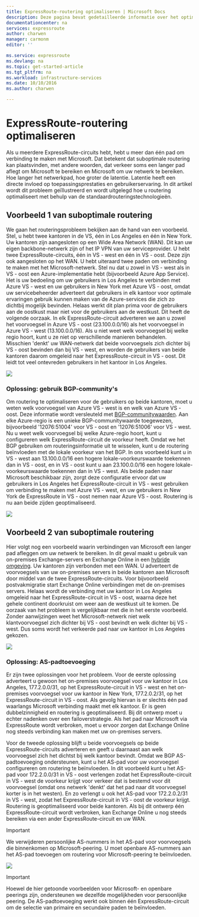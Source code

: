 ```yaml
---
title: ExpressRoute-routering optimaliseren | Microsoft Docs
description: Deze pagina bevat gedetailleerde informatie over het optimaliseren van routering wanneer een klant meerdere ExpressRoute-circuits heeft die Microsoft verbinden met het bedrijfsnetwerk van de klant.
documentationcenter: na
services: expressroute
author: charwen
manager: carmonm
editor: ''

ms.service: expressroute
ms.devlang: na
ms.topic: get-started-article
ms.tgt_pltfrm: na
ms.workload: infrastructure-services
ms.date: 10/10/2016
ms.author: charwen

---
```

# <a name="optimize-expressroute-routing"></a>ExpressRoute-routering optimaliseren
Als u meerdere ExpressRoute-circuits hebt, hebt u meer dan één pad om verbinding te maken met Microsoft. Dat betekent dat suboptimale routering kan plaatsvinden, met andere woorden, dat verkeer soms een langer pad aflegt om Microsoft te bereiken en Microsoft om uw netwerk te bereiken. Hoe langer het netwerkpad, hoe groter de latentie. Latentie heeft een directe invloed op toepassingsprestaties en gebruikerservaring. In dit artikel wordt dit probleem geïllustreerd en wordt uitgelegd hoe u routering optimaliseert met behulp van de standaardrouteringstechnologieën.

## <a name="suboptimal-routing-case-1"></a>Voorbeeld 1 van suboptimale routering
We gaan het routeringsprobleem bekijken aan de hand van een voorbeeld. Stel, u hebt twee kantoren in de VS, één in Los Angeles en één in New York. Uw kantoren zijn aangesloten op een Wide Area Network (WAN). Dit kan uw eigen backbone-netwerk zijn of het IP VPN van uw serviceprovider. U hebt twee ExpressRoute-circuits, één in VS - west en één in VS - oost. Deze zijn ook aangesloten op het WAN. U hebt uiteraard twee paden om verbinding te maken met het Microsoft-netwerk. Stel nu dat u zowel in VS - west als in VS - oost een Azure-implementatie hebt (bijvoorbeeld Azure App Service). Het is uw bedoeling om uw gebruikers in Los Angeles te verbinden met Azure VS - west en uw gebruikers in New York met Azure VS - oost, omdat uw servicebeheerder adverteert dat gebruikers in elk kantoor voor optimale ervaringen gebruik kunnen maken van de Azure-services die zich zo dichtbij mogelijk bevinden. Helaas werkt dit plan prima voor de gebruikers aan de oostkust maar niet voor de gebruikers aan de westkust. Dit heeft de volgende oorzaak. In elk ExpressRoute-circuit adverteren we aan u zowel het voorvoegsel in Azure VS - oost (23.100.0.0/16) als het voorvoegsel in Azure VS - west (13.100.0.0/16). Als u niet weet welk voorvoegsel bij welke regio hoort, kunt u ze niet op verschillende manieren behandelen. Misschien 'denkt' uw WAN-netwerk dat beide voorvoegsels zich dichter bij VS - oost bevinden dan bij VS - west, en worden de gebruikers van beide kantoren daarom omgeleid naar het ExpressRoute-circuit in VS - oost. Dit leidt tot veel ontevreden gebruikers in het kantoor in Los Angeles.

![](./media/expressroute-optimize-routing/expressroute-case1-problem.png)

### <a name="solution:-use-bgp-communities"></a>Oplossing: gebruik BGP-community's
Om routering te optimaliseren voor de gebruikers op beide kantoren, moet u weten welk voorvoegsel van Azure VS - west is en welk van Azure VS - oost. Deze informatie wordt versleuteld met [BGP-communitywaarden](expressroute-routing.md). Aan elke Azure-regio is een unieke BGP-communitywaarde toegewezen, bijvoorbeeld '12076:51004' voor VS - oost en '12076:51006' voor VS - west. Nu u weet welk voorvoegsel bij welke Azure-regio hoort, kunt u configureren welk ExpressRoute-circuit de voorkeur heeft. Omdat we het BGP gebruiken om routeringsinformatie uit te wisselen, kunt u de routering beïnvloeden met de lokale voorkeur van het BGP. In ons voorbeeld kunt u in VS - west aan 13.100.0.0/16 een hogere lokale-voorkeurswaarde toekennen dan in VS - oost, en in VS - oost kunt u aan 23.100.0.0/16 een hogere lokale-voorkeurswaarde toekennen dan in VS - west. Als beide paden naar Microsoft beschikbaar zijn, zorgt deze configuratie ervoor dat uw gebruikers in Los Angeles het ExpressRoute-circuit in VS - west gebruiken om verbinding te maken met Azure VS - west, en uw gebruikers in New York de ExpressRoute in VS - oost nemen naar Azure VS - oost. Routering is nu aan beide zijden geoptimaliseerd. 

![](./media/expressroute-optimize-routing/expressroute-case1-solution.png)

## <a name="suboptimal-routing-case-2"></a>Voorbeeld 2 van suboptimale routering
Hier volgt nog een voorbeeld waarin verbindingen van Microsoft een langer pad afleggen om uw netwerk te bereiken. In dit geval maakt u gebruik van on-premises Exchange-servers en Exchange Online in een [hybride omgeving](https://technet.microsoft.com/library/jj200581%28v=exchg.150%29.aspx). Uw kantoren zijn verbonden met een WAN. U adverteert de voorvoegsels van uw on-premises servers in beide kantoren aan Microsoft door middel van de twee ExpressRoute-circuits. Voor bijvoorbeeld postvakmigratie start Exchange Online verbindingen met de on-premises servers. Helaas wordt de verbinding met uw kantoor in Los Angeles omgeleid naar het ExpressRoute-circuit in VS - oost, waarna deze het gehele continent doorkruist om weer aan de westkust uit te komen. De oorzaak van het probleem is vergelijkbaar met die in het eerste voorbeeld. Zonder aanwijzingen weet het Microsoft-netwerk niet welk klantvoorvoegsel zich dichter bij VS - oost bevindt en welk dichter bij VS - west. Dus soms wordt het verkeerde pad naar uw kantoor in Los Angeles gekozen.

![](./media/expressroute-optimize-routing/expressroute-case2-problem.png)

### <a name="solution:-use-as-path-prepending"></a>Oplossing: AS-padtoevoeging
Er zijn twee oplossingen voor het probleem. Voor de eerste oplossing adverteert u gewoon het on-premises voorvoegsel voor uw kantoor in Los Angeles, 177.2.0.0/31, op het ExpressRoute-circuit in VS - west en het on-premises voorvoegsel voor uw kantoor in New York, 177.2.0.2/31, op het ExpressRoute-circuit in VS - oost. Als gevolg hiervan is er slechts één pad waarlangs Microsoft verbinding maakt met elk kantoor. Er is geen dubbelzinnigheid en routering is geoptimaliseerd. Bij dit ontwerp moet u echter nadenken over een failoverstrategie. Als het pad naar Microsoft via ExpressRoute wordt verbroken, moet u ervoor zorgen dat Exchange Online nog steeds verbinding kan maken met uw on-premises servers. 

Voor de tweede oplossing blijft u beide voorvoegsels op beide ExpressRoute-circuits adverteren en geeft u daarnaast aan welk voorvoegsel zich het dichtst bij welk kantoor bevindt. Omdat we BGP AS-padtoevoeging ondersteunen, kunt u het AS-pad voor uw voorvoegsel configureren om routering te beïnvloeden. In dit voorbeeld kunt u het AS-pad voor 172.2.0.0/31 in VS - oost verlengen zodat het ExpressRoute-circuit in VS - west de voorkeur krijgt voor verkeer dat is bestemd voor dit voorvoegsel (omdat ons netwerk 'denkt' dat het pad naar dit voorvoegsel korter is in het westen). En zo verlengt u ook het AS-pad voor 172.2.0.2/31 in VS - west, zodat het ExpressRoute-circuit in VS - oost de voorkeur krijgt. Routering is geoptimaliseerd voor beide kantoren. Als bij dit ontwerp één ExpressRoute-circuit wordt verbroken, kan Exchange Online u nog steeds bereiken via een ander ExpressRoute-circuit en uw WAN. 

> [!IMPORTANT]
> We verwijderen persoonlijke AS-nummers in het AS-pad voor voorvoegsels die binnenkomen op Microsoft-peering. U moet openbare AS-nummers aan het AS-pad toevoegen om routering voor Microsoft-peering te beïnvloeden.
> 
> 

![](./media/expressroute-optimize-routing/expressroute-case2-solution.png)

> [!IMPORTANT]
> Hoewel de hier getoonde voorbeelden voor Microsoft- en openbare peerings zijn, ondersteunen we dezelfde mogelijkheden voor persoonlijke peering. De AS-padtoevoeging werkt ook binnen één ExpressRoute-circuit om de selectie van primaire en secundaire paden te beïnvloeden.
> 
> 

<!--HONumber=Oct16_HO3-->


